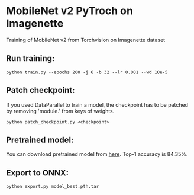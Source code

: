 # MobileNet v2 PyTroch on Imagenette
Training of MobileNet v2 from Torchvision on Imagenette dataset

## Run training:
```
python train.py --epochs 200 -j 6 -b 32 --lr 0.001 --wd 10e-5
```

## Patch checkpoint:
If you used DataParallel to train a model, the checkpoint has to be patched by removing 'module.' from keys of weights.
```
python patch_checkpoint.py <checkpoint>
```

## Pretrained model:
You can download pretrained model from [here](https://huggingface.co/alexsu52/mobilenet_v2_imagenette). Top-1 accuracy is 84.35%.

## Export to ONNX:
```
python export.py model_best.pth.tar
```
